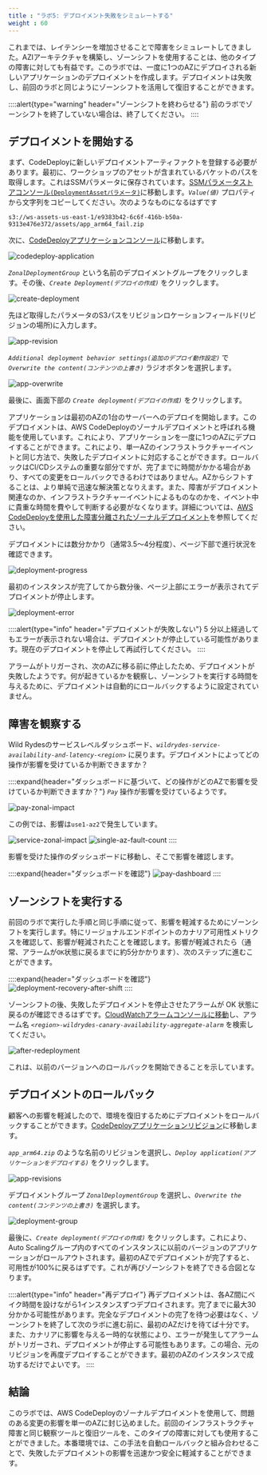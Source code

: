 ```yaml
---
title : "ラボ5: デプロイメント失敗をシミュレートする"
weight : 60
---
```


これまでは、レイテンシーを増加させることで障害をシミュレートしてきました。AZIアーキテクチャを構築し、ゾーンシフトを使用することは、他のタイプの障害に対しても有益です。このラボでは、一度に1つのAZにデプロイされる新しいアプリケーションのデプロイメントを作成します。デプロイメントは失敗し、前回のラボと同じようにゾーンシフトを活用して復旧することができます。

::::alert{type="warning" header="ゾーンシフトを終わらせる"} 
前のラボでゾーンシフトを終了していない場合は、終了してください。
::::

## デプロイメントを開始する
まず、CodeDeployに新しいデプロイメントアーティファクトを登録する必要があります。最初に、ワークショップのアセットが含まれているバケットのパスを取得します。これはSSMパラメータに保存されています。[SSMパラメータストアコンソール`(DeploymentAssetパラメータ)`](https://console.aws.amazon.com/systems-manager/parameters/DeploymentAsset/)に移動します。*`Value(値)`* プロパティから文字列をコピーしてください。次のようなものになるはずです

```
s3://ws-assets-us-east-1/e9383b42-6c6f-416b-b50a-9313e476e372/assets/app_arm64_fail.zip
```

次に、[CodeDeployアプリケーションコンソール](https://console.aws.amazon.com/codesuite/codedeploy/applications/multi-az-workshop)に移動します。

![codedeploy-application](/static/codedeploy-application.png)

*`ZonalDeploymentGroup`* という名前のデプロイメントグループをクリックします。その後、*`Create Deployment(デプロイの作成)`* をクリックします。

![create-deployment](/static/create-deployment.png)

先ほど取得したパラメータのS3パスをリビジョンロケーションフィールド(リビジョンの場所)に入力します。

![app-revision](/static/app-revision.png)

*`Additional deployment behavior settings(追加のデプロイ動作設定)`* で *`Overwrite the content(コンテンツの上書き)`* ラジオボタンを選択します。

![app-overwrite](/static/app-overwrite.png)

最後に、画面下部の *`Create deployment(デプロイの作成)`* をクリックします。

アプリケーションは最初のAZの1台のサーバーへのデプロイを開始します。このデプロイメントは、AWS CodeDeployのゾーナルデプロイメントと呼ばれる機能を使用しています。これにより、アプリケーションを一度に1つのAZにデプロイすることができます。これにより、単一AZのインフラストラクチャーイベントと同じ方法で、失敗したデプロイメントに対応することができます。ロールバックはCI/CDシステムの重要な部分ですが、完了までに時間がかかる場合があり、すべての変更をロールバックできるわけではありません。AZからシフトすることは、より単純で迅速な解決策となりえます。また、障害がデプロイメント関連なのか、インフラストラクチャーイベントによるものなのかを、イベント中に貴重な時間を費やして判断する必要がなくなります。詳細については、[AWS CodeDeployを使用した障害分離されたゾーナルデプロイメント](https://aws.amazon.com/blogs/devops/fault-isolated-zonal-deployments-with-aws-codedeploy/)を参照してください。

デプロイメントには数分かかり（通常3.5〜4分程度）、ページ下部で進行状況を確認できます。

![deployment-progress](/static/deployment-progress.png)

最初のインスタンスが完了してから数分後、ページ上部にエラーが表示されてデプロイメントが停止します。

![deployment-error](/static/deployment-error.png)

::::alert{type="info" header="デプロイメントが失敗しない"} 
5 分以上経過してもエラーが表示されない場合は、デプロイメントが停止している可能性があります。現在のデプロイメントを停止して再試行してください。
::::

アラームがトリガーされ、次のAZに移る前に停止したため、デプロイメントが失敗したようです。何が起きているかを観察し、ゾーンシフトを実行する時間を与えるために、デプロイメントは自動的にロールバックするように設定されていません。

## 障害を観察する
Wild Rydesのサービスレベルダッシュボード、*`wildrydes-service-availability-and-latency-<region>`* に戻ります。デプロイメントによってどの操作が影響を受けているか判断できますか？

::::expand{header="ダッシュボードに基づいて、どの操作がどのAZで影響を受けているか判断できますか？"}
*`Pay`* 操作が影響を受けているようです。

![pay-zonal-impact](/static/pay-zonal-impact.png)

この例では、影響は`use1-az2`で発生しています。

![service-zonal-impact](/static/service-zonal-impact.png)
![single-az-fault-count](/static/single-az-fault-count.png)
::::

影響を受けた操作のダッシュボードに移動し、そこで影響を確認します。

::::expand{header="ダッシュボードを確認"}
![pay-dashboard](/static/pay-dashboard.png)
::::

## ゾーンシフトを実行する

前回のラボで実行した手順と同じ手順に従って、影響を軽減するためにゾーンシフトを実行します。特にリージョナルエンドポイントのカナリア可用性メトリクスを確認して、影響が軽減されたことを確認します。影響が軽減されたら（通常、アラームが`OK`状態に戻るまでに約5分かかります）、次のステップに進むことができます。

::::expand{header="ダッシュボードを確認"}
![deployment-recovery-after-shift](/static/deployment-recovery-after-shift.png)
::::

ゾーンシフトの後、失敗したデプロイメントを停止させたアラームが OK 状態に戻るのが確認できるはずです。[CloudWatchアラームコンソールに移動](https://console.aws.amazon.com/cloudwatch/home?#alarmsV2:)し、アラーム名 *`<region>-wildrydes-canary-availability-aggregate-alarm`* を検索してください。

![after-redeployment](/static/after-redeployment.png)

これは、以前のバージョンへのロールバックを開始できることを示しています。

## デプロイメントのロールバック

顧客への影響を軽減したので、環境を復旧するためにデプロイメントをロールバックすることができます。[CodeDeployアプリケーションリビジョン](https://console.aws.amazon.com/codesuite/codedeploy/applications/multi-az-workshop/revisions)に移動します。

*`app_arm64.zip`* のような名前のリビジョンを選択し、*`Deploy application(アプリケーションをデプロイする)`* をクリックします。

![app-revisions](/static/app-revisions.png)

デプロイメントグループ *`ZonalDeploymentGroup`* を選択し、*`Overwrite the content(コンテンツの上書き)`* を選択します。

![deployment-group](/static/deployment-group.png)

最後に、*`Create deployment(デプロイの作成)`* をクリックします。これにより、Auto Scalingグループ内のすべてのインスタンスに以前のバージョンのアプリケーションがロールアウトされます。最初のAZでデプロイメントが完了すると、可用性が100%に戻るはずです。これが再びゾーンシフトを終了できる合図となります。

::::alert{type="info" header="再デプロイ"}
再デプロイメントは、各AZ間にベイク時間を設けながら1インスタンスずつデプロイされます。完了までに最大30分かかる可能性があります。完全なデプロイメントの完了を待つ必要はなく、ゾーンシフトを終了して次のラボに進む前に、最初のAZだけを待てば十分です。また、カナリアに影響を与える一時的な状態により、エラーが発生してアラームがトリガーされ、デプロイメントが停止する可能性もあります。この場合、元のリビジョンを再度デプロイすることができます。最初のAZのインスタンスで成功するだけでよいです。
::::

## 結論

このラボでは、AWS CodeDeployのゾーナルデプロイメントを使用して、問題のある変更の影響を単一のAZに封じ込めました。前回のインフラストラクチャ障害と同じ観察ツールと復旧ツールを、このタイプの障害に対しても使用することができました。本番環境では、この手法を自動ロールバックと組み合わせることで、失敗したデプロイメントの影響を迅速かつ安全に軽減することができます。